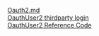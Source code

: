 [Oauth2.md](https://github.com/maxwolf621/OauthUser/files/6604271/Oauth2.md)  
[OauthUser2 thirdparty login](https://www.callicoder.com/spring-boot-security-oauth2-social-login-part-2/)  
[OauthUser2 Reference Code](https://github.com/naturalprogrammer/spring-lemon/tree/1.0.0.RC1/spring-lemon-jpa/src/main/java/com/naturalprogrammer/spring/lemon/security)  


